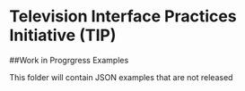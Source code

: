 # Television Interface Practices Initiative (TIP)
##Work in Progrgress Examples

This folder will contain JSON examples that are not released
